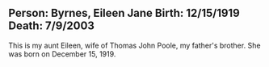 Person: Byrnes, Eileen Jane
Birth: 12/15/1919
Death: 7/9/2003
---
This is my aunt Eileen, wife of Thomas John Poole, my father's brother. She
was born on December 15, 1919.